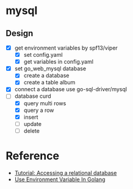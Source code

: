 # mysql

## Design

- [x] get environment variables by spf13/viper
  - [x] set config.yaml
  - [x] get variables in config.yaml
- [x] set go_web_mysql database
  - [x] create a database
  - [x] create a table album
- [x] connect a database use go-sql-driver/mysql
- [ ] database curd
  - [x] query multi rows
  - [x] query a row
  - [x] insert 
  - [ ] update
  - [ ] delete

# Reference

- [Tutorial: Accessing a relational database](https://golang.org/doc/tutorial/database-access)
- [Use Environment Variable In Golang](https://towardsdatascience.com/use-environment-variable-in-your-next-golang-project-39e17c3aaa66)

